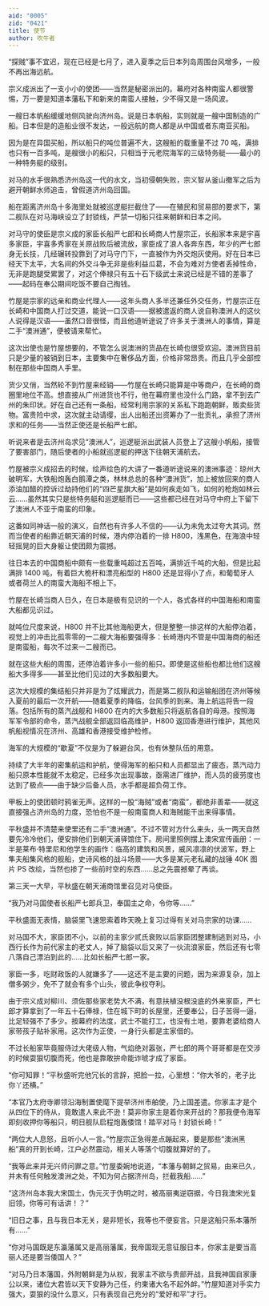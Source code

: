 ```yaml
---
aid: "0005"
zid: "0421"
title: 使节
author: 吹牛者
---
```


“探贼”事不宜迟，现在已经是七月了，进入夏季之后日本列岛周围台风增多，一般不再出海远航。

宗义成派出了一支小小的使团——当然是秘密派出的。幕府对各种南蛮人都很警惕，万一要是知道本藩私下和新来的南蛮人接触，少不得又是一场风波。

一艘日本帆船缓缓地侧风驶向济州岛。说是日本帆船，实则就是一艘中国制造的广船。日本但是的造船业很不发达，一般远航的商人都是从中国或者东南亚买船。

因为是在异国买船，所以船只的吨位普遍不大，这艘船的载重量不过 70 吨，满排也只有一百多吨，是艘很小的船只，只相当于元老院海军的三级特务艇——最小的一种特务艇的级别。

对马的水手很熟悉济州岛这一代的水文，当初侵朝失败，宗义智从釜山撤军之后为避开朝鲜水师追击，曾假道济州岛回国。

船在距离济州岛十多海里处就被巡逻艇拦截住了——在殖民和贸易部的要求下，第二舰队在对马海峡设立了封锁线，严禁一切船只往来朝鲜和日本之间。

对马守的使臣是宗义成的家臣长船严七郎和长崎商人竹屋宗正，长船家本来是宇喜多家臣，宇喜多秀家在关原战败后被流放，家臣成了浪人各奔东西，年少的严七郎身无长技，几经辗转投靠到了对马守门下，一直被作为外交炮灰使用。好在日本已经天下太平，大名间的外交斗争无非是些利益瓜葛，不会为难对方使者丢掉性命，无非是跑腿受累罢了，对这个俸禄只有五十石下级武士来说已经是不错的差事了——起码在奉公期间吃饭不要自己掏钱。

竹屋是宗家的远亲和商业代理人——这年头商人多半还兼任外交任务，竹屋宗正在长崎和中国商人打过交道，能说一口汉语——据被遣返的商人说自称澳洲人的这伙人说得是汉语——虽然口音很怪，而且他道听途说了许多关于澳洲人的事情，算是二手“澳洲通”，便被请来帮忙。

这次出使也是竹屋想要的，不管怎么说澳洲的货品在长崎也很受欢迎。澳洲货目前只是少量的被销到日本，主要集中在奢侈品方面，价格非常昂贵。而且几乎全部控制在那些中国商人手里。

货少又俏，当然轮不到竹屋来经销——竹屋在长崎只能算是中等商户，在长崎的商圈里地位不高。想直接从广州进货也不行，他在幕府里也没什么门路，拿不到去广州的朱印状。好在自己还有一条船，经常利用宗家的关系私下跑跑朝鲜，贩卖些货物。富贵险中求，这次就主动请缨，出人出船还出资筹办了一批贡礼，承担了济州求和的任务——当然正使还是长船严七郎。

听说来者是去济州岛求见“澳洲人”，巡逻艇派出武装人员登上了这艘小帆船，接管了要害部门，随后使者的小船就巡逻艇的押送下往朝天浦航去。

竹屋被宗义成招去的时候，绘声绘色的大讲了一番道听途说来的澳洲事迹：琼州大破明军，大铁船炮轰白鹅潭之类，林林总总的各种“澳洲货”，加上被放回来的商人添油加醋的控诉过劫持他们的“四芒星旗大船”是如何疾走如飞，如何的枪炮如林云云……虽然其实只是些特务艇和巡逻艇而已——这些都已经在对马守中府上下留下了澳洲人不亚于南蛮的印象。

这番如同神话一般的演义，自然也有许多人不信的——认为未免太过夸大其词。然而当使者的船靠近朝天浦的时候，港内停泊着的一排 H800，浅黑色，在海浪中轻轻摇晃的巨大身躯让使团颇为震撼。

往日本去的中国商船中颇有一些载重吨超过五百吨，满排近千吨的大船，但是比起满排 1400 吨，有着巨大桅杆和漂亮船型的 H800 还是显得小了点，和葡萄牙人或者荷兰人的南蛮大海船不相上下。

竹屋在长崎当商人日久，在日本是极有见识的一个人，各式各样的中国海船和南蛮大船都见识过。

就吨位尺度来说，H800 并不比其他海船更大，但是整整一排这样的大船停泊着，视觉上的冲击比孤零零的一二艘大海船要强得多：长崎港内不管是中国海商的船还是南蛮船，每次不过来一二艘而已。

就在这些大船的周围，还停泊着许多小一些的船只。即使是这些船也都比他们这艘船大多得多——甚至比他们见过的大多数船要大。

这次大规模的集结船只并非是为了炫耀武力，而是第二舰队和运输船团在济州等候入夏前的最后一次开航——随着夏季的降临，台风季的到来。海上航运将告一段落。包括所有的蒸汽战舰和 H800 在内的大多数船只将返航各自的母港。按照海军军令部的命令，蒸汽战舰全部返回临高维护，H800 返回香港进行维护，其他风帆船视情况在济州、高雄和香港接受维护检修。

海军的大规模的“歇夏”不仅是为了躲避台风，也有休整队伍的用意。

持续了大半年的密集航运和护航，使得海军的船只和人员都显出了疲态，蒸汽动力船只原本性能就不太稳定，已经多次出现事故，亟需进厂维护，而人员的疲劳度也达到了极点——由于缺少后备人员，水手都是超负荷工作。

甲板上的使团顿时鸦雀无声。这样的一股“海贼”或者“南蛮”，都绝非善辈——就这直接强占济州岛的力度，恐怕也不是一般南蛮商人和海贼能干出来得事情。

平秋盛并不清楚来使里还有二手“澳洲通”。不过不管对方什么来头，头一两天自然要先冷冷他们，便安排他们到朝天浦驿馆住下。房间里照例摆上澳宋宣传画册：一半是莱布·特里尼和他学生的画作：临高的建筑和风景，威风凛凛的伏波军，野上隼夫船集风格的舰船，史诗风格的战斗场景——大多是某元老私藏的战锤 40K 图片 PS 改绘，当然也掺了一些前时空的东西……总之先震撼晕了再谈。

第三天一大早，平秋盛在朝天浦商馆里召见对马使臣。

“我乃对马国使者长船严七郎兵卫，奉国主之命，令你等……”

平秋盛面无表情，脑袋里飞速思索着昨天晚上复习过得有关对马宗家的功课……

对马国不大，家臣团不小，以前的主家少贰氏衰败以后家臣团整建制逃到对马，小西行长作为前代家主的老丈人，掉了脑袋以后又来了一伙流浪家臣，然后还有七零八落自己漂泊到此的……比如长船严七郎一家。

家臣一多，吃财政饭的人就嫌多了——这还不是主要的问题，因为来源复杂，加上僧多粥少，免不了就会有多个山头，彼此争权夺利。

由于宗义成对柳川、须佐那些家老势大不满，有意扶植没根没底的外来家臣，严七郎才算拿到了一年五十石俸禄，住在城下町的长屋里，还要奉公，日子苦得一逼，比足轻强不了多少。按幕府的法度，武士不能打工，也没有土地，要靠老婆给商人家带孩子贴补家用。这次作为正使，一身行头都是主家借的。

不过长船家毕竟服侍过大佬级人物，气焰绝对嚣张，严七郎的两个哥哥都是在交涉的时候耍狠切腹而死，他也是靠敢拚命能诈唬才成了家臣。

“你可知罪！”平秋盛听完他冗长的言辞，把脸一拉，心里想：“你大爷的，老子比你丫还横。”

“本官乃太府寺卿领沿海制置使麾下提举济州市舶使，乃上国差遣。你家主才是个从四位下的侍从，竟敢遣人来此不逊！莫非你家主是着你来开战的？那我便令海军即刻收押你等船只，明日舰队启程炮轰倭馆！踏平对马！封锁长崎！”

“两位大人息怒，且听小人一言。”竹屋宗正急得差点蹦起来，要是那些“澳洲黑船”真的开到长崎，江户必然震动，相关人等落个切腹就算好的了。

“我等此来并无兴师问罪之意。”竹屋委婉地说道，“本藩与朝鲜之贸易，由来已久，并未有任何触发澳洲之处，不知为何占据济州岛，拦截我船……”

“这济州岛本我大宋国土，伪元灭于伪明之时，被高丽夷逆窃据，今日我澳宋光复旧领，你等可有话讲！？”

“旧日之事，且与我日本无关，是非短长，我等也不便妄言。只是这船只系本藩所有……”

“你对马国既是东瀛藩属又是高丽藩属，我帝国现无意征服日本，你家主是要当高丽人还是要当倭国人？”

“对马乃日本藩国，外附朝鲜是为从权，我家主不欲与贵部开战，且我神国自家康公以来，诸位大君皆以天下安静为己任，约束诸大名不起外衅。”竹屋知道对手实力强大，耍狠的没什么意义，只有表现自己充分的“爱好和平”才行。
